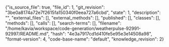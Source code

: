 {"is_source_file": true, "file_id": 1, "git_revision": "3be0a8174a72e7f2615fa150340f0eea727a6cbd", "state": 1, "description": "", "external_files": [], "external_methods": [], "published": [], "classes": [], "methods": [], "calls": [], "search-terms": [], "filename": "/home/kavia/workspace/code-generation/weatherpulse-92991-92997/README.md", "hash": "4e3a7917cd1d410fe5e95e3e14508a98", "format-version": 4, "code-base-name": "default", "knowledge_revision": 2}